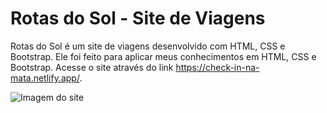 # Rotas do Sol - Site de Viagens
Rotas do Sol é um site de viagens desenvolvido com HTML, CSS e Bootstrap. Ele foi feito para aplicar meus conhecimentos em HTML, CSS e Bootstrap. Acesse o site através do link https://check-in-na-mata.netlify.app/.

![Imagem do site](web/img/print-site.png)
